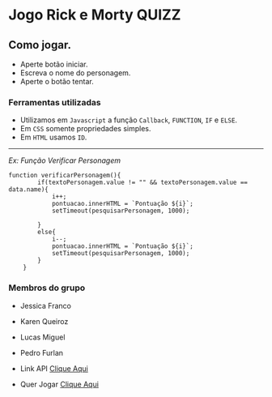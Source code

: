 # Jogo Rick e Morty QUIZZ

## Como jogar.

- Aperte botão iniciar.
- Escreva o nome do personagem.
- Aperte o botão tentar.

### Ferramentas utilizadas

- Utilizamos em `Javascript` a função `Callback`, `FUNCTION`, `IF` e `ELSE`.
- Em `CSS` somente propriedades simples.
- Em `HTML` usamos `ID`.
---
*Ex: Função Verificar Personagem*
~~~
function verificarPersonagem(){
        if(textoPersonagem.value != "" && textoPersonagem.value == data.name){
            i++;
            pontuacao.innerHTML = `Pontuação ${i}`;
            setTimeout(pesquisarPersonagem, 1000);
            
        }
        else{
            i--;
            pontuacao.innerHTML = `Pontuação ${i}`;
            setTimeout(pesquisarPersonagem, 1000);
        }
    }
~~~ 

### Membros do grupo

- Jessica Franco
- Karen Queiroz
- Lucas Miguel
- Pedro Furlan

- Link API [Clique Aqui](https://rickandmortyapi.com/api/)

- Quer Jogar [Clique Aqui](https://lucasbarletta.github.io/Atividade-RickAndMorty/)

